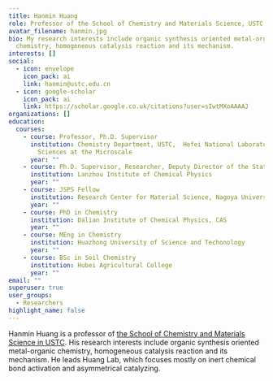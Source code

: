```yaml
---
title: Hanmin Huang
role: Professor of the School of Chemistry and Materials Science, USTC
avatar_filename: hanmin.jpg
bio: My research interests include organic synthesis oriented metal-organic
  chemistry, homogeneous catalysis reaction and its mechanism.
interests: []
social:
  - icon: envelope
    icon_pack: ai
    link: hanmin@ustc.edu.cn
  - icon: google-scholar
    icon_pack: ai
    link: https://scholar.google.co.uk/citations?user=sIwtMXoAAAAJ
organizations: []
education:
  courses:
    - course: Professor, Ph.D. Supervisor
      institution: Chemistry Department, USTC,  Hefei National Laboratory for Physical
        Sciences at the Microscale
      year: ""
    - course: Ph.D. Supervisor, Researcher, Deputy Director of the State Key Laboratory
      institution: Lanzhou Institute of Chemical Physics
      year: ""
    - course: JSPS Fellow
      institution: Research Center for Material Science, Nagoya University
      year: ""
    - course: PhD in Chemistry
      institution: Dalian Institute of Chemical Physics, CAS
      year: ""
    - course: MEng in Chemistry
      institution: Huazhong University of Science and Techonology
      year: ""
    - course: BSc in Soil Chemistry
      institution: Hubei Agricultural College
      year: ""
email: ""
superuser: true
user_groups:
  - Researchers
highlight_name: false
---
```

Hanmin Huang is a professor of [the School of Chemistry and Materials Science in USTC](<https://scms.ustc.edu.cn/>). His research interests include organic synthesis oriented metal-organic chemistry, homogeneous catalysis reaction and its mechanism. He leads Huang Lab, which focuses mostly on inert chemical bond activation and asymmetrical catalyzing.